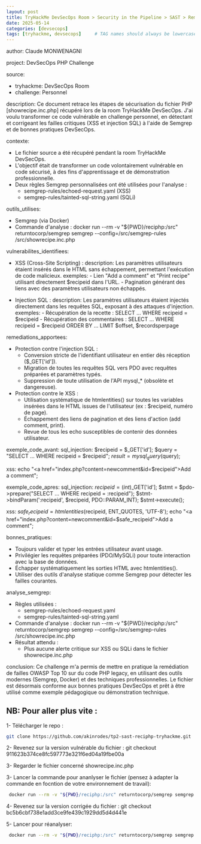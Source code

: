 ```yaml
---
layout: post
title: TryHackMe DevSecOps Room > Security in the Pipeline > SAST > Remédiation XSS & SQL Injection sur showrecipe.inc.php
date: 2025-05-14
categories: [devsecops]
tags: [tryhackme, devsecops]     # TAG names should always be lowercase
---
```


author: Claude MONWENAGNI

project: DevSecOps PHP Challenge

source:
  - tryhackme: DevSecOps Room
  - challenge: Personnel

description:
  Ce document retrace les étapes de sécurisation du fichier PHP [showrecipe.inc.php] récupéré lors de la room TryHackMe DevSecOps. J'ai voulu transformer ce code vulnérable en challenge personnel, en détectant et corrigeant les failles critiques (XSS et injection SQL) à l'aide de Semgrep et de bonnes pratiques DevSecOps.

contexte:
  - Le fichier source a été récupéré pendant la room TryHackMe DevSecOps.
  - L'objectif était de transformer un code volontairement vulnérable en code sécurisé, à des fins d'apprentissage et de démonstration professionnelle.
  - Deux règles Semgrep personnalisées ont été utilisées pour l'analyse :
      - semgrep-rules/echoed-request.yaml (XSS)
      - semgrep-rules/tainted-sql-string.yaml (SQLi)

outils_utilises:
  - Semgrep (via Docker)
  - Commande d'analyse :
      docker run --rm -v "${PWD}/reciphp:/src" returntocorp/semgrep semgrep --config=/src/semgrep-rules /src/showrecipe.inc.php

vulnerabilites_identifiees:
  - XSS (Cross-Site Scripting) :
      description: 
        Les paramètres utilisateurs étaient insérés dans le HTML sans échappement, permettant l'exécution de code malicieux.
      exemples:
        - Lien "Add a comment" et "Print recipe" utilisant directement $recipeid dans l'URL.
        - Pagination générant des liens avec des paramètres utilisateurs non échappés.
    
  - Injection SQL :
      description: 
        Les paramètres utilisateurs étaient injectés directement dans les requêtes SQL, exposant à des attaques d'injection.
      exemples:
        - Récupération de la recette : SELECT ... WHERE recipeid = $recipeid
        - Récupération des commentaires : SELECT ... WHERE recipeid = $recipeid ORDER BY ... LIMIT $offset, $recordsperpage

remediations_apportees:
  - Protection contre l'injection SQL :
      - Conversion stricte de l'identifiant utilisateur en entier dès réception ($_GET['id']).
      - Migration de toutes les requêtes SQL vers PDO avec requêtes préparées et paramètres typés.
      - Suppression de toute utilisation de l'API mysql_* (obsolète et dangereuse).
  - Protection contre le XSS :
      - Utilisation systématique de htmlentities() sur toutes les variables insérées dans le HTML issues de l'utilisateur (ex : $recipeid, numéro de page).
      - Échappement des liens de pagination et des liens d'action (add comment, print).
      - Revue de tous les echo susceptibles de contenir des données utilisateur.

exemple_code_avant:
  sql_injection:
    $recipeid = $_GET['id'];
    $query = "SELECT ... WHERE recipeid = $recipeid";
    $result = mysql_query($query);
    
  xss: 
    echo "<a href=\"index.php?content=newcomment&id=$recipeid\">Add a comment</a>";

exemple_code_apres:
  sql_injection:
    $recipeid = (int)$_GET['id'];
    $stmt = $pdo->prepare("SELECT ... WHERE recipeid = :recipeid");
    $stmt->bindParam(':recipeid', $recipeid, PDO::PARAM_INT);
    $stmt->execute();

    
  xss: 
    $safe_recipeid = htmlentities($recipeid, ENT_QUOTES, 'UTF-8');
    echo "<a href=\"index.php?content=newcomment&id=$safe_recipeid\">Add a comment</a>";

bonnes_pratiques:
  - Toujours valider et typer les entrées utilisateur avant usage.
  - Privilégier les requêtes préparées (PDO/MySQLi) pour toute interaction avec la base de données.
  - Échapper systématiquement les sorties HTML avec htmlentities().
  - Utiliser des outils d'analyse statique comme Semgrep pour détecter les failles courantes.

analyse_semgrep:
  - Règles utilisées :
      - semgrep-rules/echoed-request.yaml
      - semgrep-rules/tainted-sql-string.yaml
  - Commande d'analyse :
      docker run --rm -v "${PWD}/reciphp:/src" returntocorp/semgrep semgrep --config=/src/semgrep-rules /src/showrecipe.inc.php
  - Résultat attendu :
      - Plus aucune alerte critique sur XSS ou SQLi dans le fichier showrecipe.inc.php

conclusion:
  Ce challenge m'a permis de mettre en pratique la remédiation de failles OWASP Top 10 sur du code PHP legacy, en utilisant des outils modernes (Semgrep, Docker) et des techniques professionnelles. Le fichier est désormais conforme aux bonnes pratiques DevSecOps et prêt à être utilisé comme exemple pédagogique ou démonstration technique.

## NB: Pour aller plus vite : 
1- Télécharger le repo : 
```bash
git clone https://github.com/akinrodes/tp2-sast-reciphp-tryhackme.git
```


2- Revenez sur la version vulnérable du fichier :  git checkout 911623b374ce8fc597773e321f6ed04a19fbe00a

3- Regarder le fichier concerné showrecipe.inc.php

3- Lancer la commande pour ananlyser le fichier (pensez à adapter la commande en focntion de votre environnement de travail):
```bash
 docker run --rm -v "${PWD}/reciphp:/src" returntocorp/semgrep semgrep --config=/src/semgrep-rules /src/showrecipe.inc.php 
```
     

4- Revenez sur la version corrigée du fichier :  git checkout bc5b6cbf738e1add3ce9fe439c1929dd5d4d441e

5- Lancer pour réanalyser:
```bash
 docker run --rm -v "${PWD}/reciphp:/src" returntocorp/semgrep semgrep --config=/src/semgrep-rules /src/showrecipe.inc.php 
```
